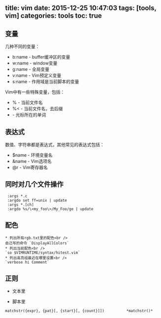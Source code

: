 title: vim
date: 2015-12-25 10:47:03
tags: [tools, vim]
categories: tools
toc: true 
---

## 变量

几种不同的变量：

* b:name - buffer缓冲区的变量
* w:name - window变量
* g:name - 全局变量
* v:name - Vim预定义变量
* s:name - 作用域是当前脚本的变量
 
Vim中有一些特殊变量，包括：

* % - 当前文件名
* %< - 当前文件名，去后缀
* <cword> - 光标所在的单词

## 表达式

数值、字符串都是表达式，其他常见的表达式包括：

* $name - 环境变量名
* &name - Vim选项名
* @r - Vim寄存器名


## 同时对几个文件操作
 
```vim
 :args *.c
 :argdo set ff=unix | update
 :args *.[ch]
 :argdo %s/\<my_foo\>/My_Foo/ge | update
```

## 配色
    * 列出所有rgb.txt里的配色<br />
    自己写的命令 `DisplayAllColors`
    * 列出当前配色<br />
    `so $VIMRUNTIME/syntax/hitest.vim`
    * 列出高亮组最近在哪里设置<br />
    `verbose hi Comment`
    
## 正则

* 文本里

* 脚本里
 
`matchstr({expr}, {pat}[, {start}[, {count}]])			*matchstr()*`
